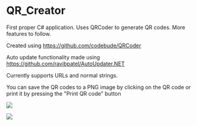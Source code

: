 # QR_Creator
First proper C# application. Uses QRCoder to generate QR codes. More features to follow.

Created using https://github.com/codebude/QRCoder

Auto update functionality made using https://github.com/ravibpatel/AutoUpdater.NET

Currently supports URLs and normal strings. 

You can save the QR codes to a PNG image by clicking on the QR code or print it by pressing the "Print QR code" button

![](https://erratic.get-some.help/4EwUvKv.png)

![](https://erratic.get-some.help/7Sfwd2U.png)

